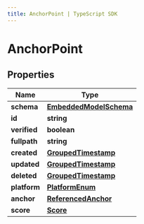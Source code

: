 ```yaml
---
title: AnchorPoint | TypeScript SDK
---
```



# AnchorPoint


## Properties

Name | Type
------------ | -------------
**schema** | [**EmbeddedModelSchema**](EmbeddedModelSchema)
**id** | **string**
**verified** | **boolean**
**fullpath** | **string**
**created** | [**GroupedTimestamp**](GroupedTimestamp)
**updated** | [**GroupedTimestamp**](GroupedTimestamp)
**deleted** | [**GroupedTimestamp**](GroupedTimestamp)
**platform** | [**PlatformEnum**](PlatformEnum)
**anchor** | [**ReferencedAnchor**](ReferencedAnchor)
**score** | [**Score**](Score)


